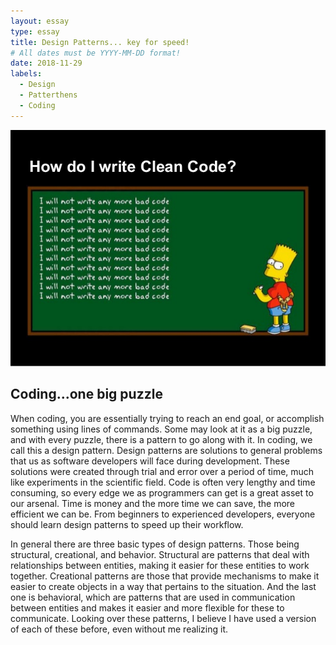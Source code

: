 ```yaml
---
layout: essay
type: essay
title: Design Patterns... key for speed!
# All dates must be YYYY-MM-DD format!
date: 2018-11-29
labels:
  - Design
  - Patterthens
  - Coding
---
```


<img class="ui medium right floated rounded image" src="../images/design.jpg">

## Coding...one big puzzle

When coding, you are essentially trying to reach an end goal, or accomplish something using lines of commands. Some may look at it as a big puzzle, and with every puzzle, there is a pattern to go along with it. In coding, we call this a design pattern. Design patterns are solutions to general problems that us as software developers will face during development. These solutions were created through trial and error over a period of time, much like experiments in the scientific field. Code is often very lengthy and time consuming, so every edge we as programmers can get is a great asset to our arsenal. Time is money and the more time we can save, the more efficient we can be. From beginners to experienced developers, everyone should learn design patterns to speed up their workflow. 

In general there are three basic types of design patterns. Those being structural, creational, and behavior. Structural are patterns that deal with relationships between entities, making it easier for these entities to work together. Creational patterns are those that provide mechanisms to make it easier to create objects in a way that pertains to the situation. And the last one is behavioral, which are patterns that are used in communication between entities and makes it easier and more flexible for these to communicate. Looking over these patterns, I believe I have used a version of each of these before, even without me realizing it.



